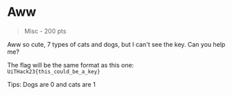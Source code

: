 # Aww
>
> Misc - 200 pts

Aww so cute, 7 types of cats and dogs, but I can't see the key. Can you help me?

The flag will be the same format as this one: `UiTHack23{this_could_be_a_key}`

Tips: Dogs are 0 and cats are 1
